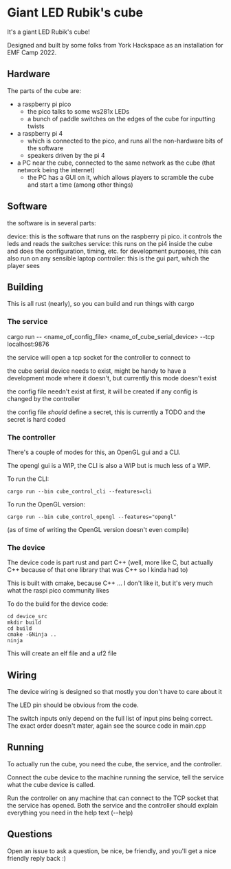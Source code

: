 # Giant LED Rubik's cube

It's a giant LED Rubik's cube!

Designed and built by some folks from York Hackspace as an installation for EMF Camp 2022.

## Hardware

The parts of the cube are:
 - a raspberry pi pico
   - the pico talks to some ws281x LEDs
   - a bunch of paddle switches on the edges of the cube for inputting twists
 - a raspberry pi 4
   - which is connected to the pico, and runs all the non-hardware bits of the software
   - speakers driven by the pi 4
 - a PC near the cube, connected to the same network as the cube (that network being the internet)
   - the PC has a GUI on it, which allows players to scramble the cube and start a time (among other things)


## Software

the software is in several parts:

device: this is the software that runs on the raspberry pi pico. it controls the leds and reads the switches
service: this runs on the pi4 inside the cube and does the configuration, timing, etc. for development purposes, this can also run on any sensible laptop
controller: this is the gui part, which the player sees

## Building

This is all rust (nearly), so you can build and run things with cargo

### The service

   cargo run -- <name_of_config_file> <name_of_cube_serial_device> --tcp localhost:9876 

the service will open a tcp socket for the controller to connect to

the cube serial device needs to exist, might be handy to have a development mode where it doesn't, but currently this mode doesn't exist

the config file needn't exist at first, it will be created if any config is changed by the controller

the config file _should_ define a secret, this is currently a TODO and the secret is hard coded

### The controller

There's a couple of modes for this, an OpenGL gui and a CLI.

The opengl gui is a WIP, the CLI is also a WIP but is much less of a WIP.

To run the CLI:

    cargo run --bin cube_control_cli --features=cli

To run the OpenGL version:

    cargo run --bin cube_control_opengl --features="opengl"

(as of time of writing the OpenGL version doesn't even compile)

### The device

The device code is part rust and part C++ (well, more like C, but actually C++ because of that one library that was C++ so I kinda had to)

This is built with cmake, because C++ ... I don't like it, but it's very much what the raspi pico community likes

To do the build for the device code:

    cd device_src
    mkdir build
    cd build
    cmake -GNinja ..
    ninja

This will create an elf file and a uf2 file

## Wiring

The device wiring is designed so that mostly you don't have to care about it

The LED pin should be obvious from the code.

The switch inputs only depend on the full list of input pins being correct. The exact order doesn't mater, again see the source code in main.cpp

## Running

To actually run the cube, you need the cube, the service, and the controller.

Connect the cube device to the machine running the service, tell the service what the cube device is called.

Run the controller on any machine that can connect to the TCP socket that the service has opened. Both the service and the controller should explain everything you need in the help text (--help)

## Questions

Open an issue to ask a question, be nice, be friendly, and you'll get a nice friendly reply back :)
